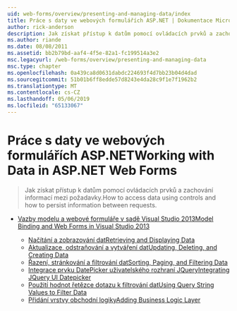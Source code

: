 ```yaml
---
uid: web-forms/overview/presenting-and-managing-data/index
title: Práce s daty ve webových formulářích ASP.NET | Dokumentace Microsoftu
author: rick-anderson
description: Jak získat přístup k datům pomocí ovládacích prvků a zachování informací mezi požadavky.
ms.author: riande
ms.date: 08/08/2011
ms.assetid: bb2b79bd-aaf4-4f5e-82a1-fc199514a3e2
msc.legacyurl: /web-forms/overview/presenting-and-managing-data
msc.type: chapter
ms.openlocfilehash: 0a439ca8d0631dabdc224693f4d7bb23b04d4dad
ms.sourcegitcommit: 51b01b6ff8edde57d8243e4da28c9f1e7f1962b2
ms.translationtype: MT
ms.contentlocale: cs-CZ
ms.lasthandoff: 05/06/2019
ms.locfileid: "65133067"
---
```

# <a name="working-with-data-in-aspnet-web-forms"></a><span data-ttu-id="adc2d-103">Práce s daty ve webových formulářích ASP.NET</span><span class="sxs-lookup"><span data-stu-id="adc2d-103">Working with Data in ASP.NET Web Forms</span></span>

> <span data-ttu-id="adc2d-104">Jak získat přístup k datům pomocí ovládacích prvků a zachování informací mezi požadavky.</span><span class="sxs-lookup"><span data-stu-id="adc2d-104">How to access data using controls and how to persist information between requests.</span></span>

- [<span data-ttu-id="adc2d-105">Vazby modelu a webové formuláře v sadě Visual Studio 2013</span><span class="sxs-lookup"><span data-stu-id="adc2d-105">Model Binding and Web Forms in Visual Studio 2013</span></span>](model-binding/index.md)

    - [<span data-ttu-id="adc2d-106">Načítání a zobrazování dat</span><span class="sxs-lookup"><span data-stu-id="adc2d-106">Retrieving and Displaying Data</span></span>](model-binding/retrieving-data.md)
    - [<span data-ttu-id="adc2d-107">Aktualizace, odstraňování a vytváření dat</span><span class="sxs-lookup"><span data-stu-id="adc2d-107">Updating, Deleting, and Creating Data</span></span>](model-binding/updating-deleting-and-creating-data.md)
    - [<span data-ttu-id="adc2d-108">Řazení, stránkování a filtrování dat</span><span class="sxs-lookup"><span data-stu-id="adc2d-108">Sorting, Paging, and Filtering Data</span></span>](model-binding/sorting-paging-and-filtering-data.md)
    - [<span data-ttu-id="adc2d-109">Integrace prvku DatePicker uživatelského rozhraní JQuery</span><span class="sxs-lookup"><span data-stu-id="adc2d-109">Integrating JQuery UI Datepicker</span></span>](model-binding/integrating-jquery-ui.md)
    - [<span data-ttu-id="adc2d-110">Použití hodnot řetězce dotazu k filtrování dat</span><span class="sxs-lookup"><span data-stu-id="adc2d-110">Using Query String Values to Filter Data</span></span>](model-binding/using-query-string-values-to-retrieve-data.md)
    - [<span data-ttu-id="adc2d-111">Přidání vrstvy obchodní logiky</span><span class="sxs-lookup"><span data-stu-id="adc2d-111">Adding Business Logic Layer</span></span>](model-binding/adding-business-logic-layer.md)
